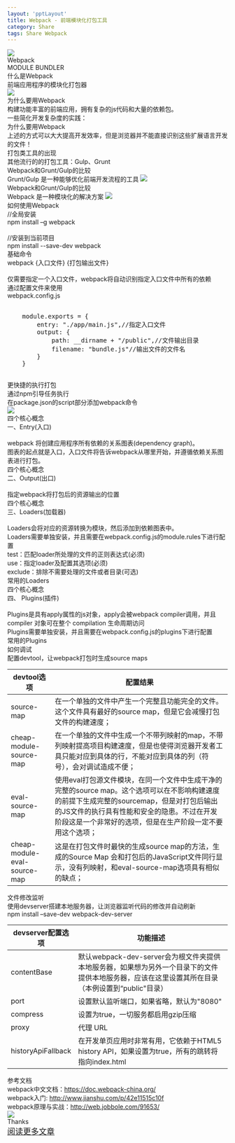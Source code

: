 ```yaml
---
layout: 'pptLayout'
title: Webpack - 前端模块化打包工具
category: Share
tags: Share Webpack
---
```

<head>
<link rel="stylesheet" href="{{ BASE_PATH }}/articles/assets/css/theme/white.css">
</head>
<body>
	<div transition-type="slide" class="reveal">
		<div class="slides">
			<section>
				<div class="logo"><img src="{{ BASE_PATH }}\articles\assets\images\2017-doc\201711\webpack-logo.png"></div>
				<div>Webpack</div>
                <div>MODULE BUNDLER</div>
			</section>
			<section>
				<div class="head">什么是Webpack</div>
				<div class="content">前端应用程序的模块化打包器</div>
			</section>
			<section data-background="#2b3a42">
				<div><img src="{{ BASE_PATH }}\articles\assets\images\2017-doc\201711\processor.png"></div>
			</section>
			<section>
                <div class="head">为什么要用Webpack</div>
                <div class="content">
                    <div>构建功能丰富的前端应用，拥有复杂的js代码和大量的依赖包。</div>
                    <div>一些简化开发复杂度的实践：</div>
                </div>
                <div class="sub-content" data-markdown data-template>
                <script type="text/template">
                    - 模块化 – 将复杂的程序细化成众多小文件
                    - js扩展语言 – TypeScript 
                    - css预处理器 – less scss等
                    - ...
                </script>
				</div>
			</section>
			<section>
				<div class="head">为什么要用Webpack</div>
                <div class="content">
                    <div>上述的方式可以大大提高开发效率，但是浏览器并不能直接识别这些扩展语言开发的文件！</div>
                    <div>打包类工具的出现</div>
                    <div>其他流行的的打包工具：Gulp、Grunt</div>
                </div>
			</section>
            <section>
                <div class="head">Webpack和Grunt/Gulp的比较</div>
                <div class="content">
                    Grunt/Gulp 是一种能够优化前端开发流程的工具
                    <img src="{{ BASE_PATH }}\articles\assets\images\2017-doc\201711\1.png" />
				</div>
			</section>
            <section>
                <div class="head">Webpack和Grunt/Gulp的比较</div>
                <div class="content">
                    Webpack 是一种模块化的解决方案
                    <img src="{{ BASE_PATH }}\articles\assets\images\2017-doc\201711\2.png" />
				</div>
			</section>
            <section>
                <div class="head">如何使用Webpack</div>
                <div class="content">
                    <div>//全局安装</div>
                    <div>npm install –g webpack</div>
                    <br>
                    <div>//安装到当前项目</div>
                    <div>npm install --save-dev webpack</div>
				</div>
			</section>
            <section>
                <div class="head">基础命令</div>
                <div class="content">
                    <div>webpack  {入口文件}  {打包输出文件}</div>
                    <br>
                    <div>仅需要指定一个入口文件，webpack将自动识别指定入口文件中所有的依赖 </div>
				</div>
			</section>
            <section>
                <div class="head">通过配置文件来使用</div>
                <div class="content">
                    <div>webpack.config.js</div>
                    <br>
                    <div>
                        <pre>
    module.exports = {
        entry: "./app/main.js",//指定入口文件
        output: {
            path: __dirname + "/public",//文件输出目录
            filename: "bundle.js"//输出文件的文件名
        }
    }
                        </pre>
                    </div>
				</div>
			</section>
            <section>
                <div class="head">更快捷的执行打包</div>
                <div class="content">
                    <div>通过npm引导任务执行</div>
                    <div>在package.json的script部分添加webpack命令</div>
                    <img src="{{ BASE_PATH }}\articles\assets\images\2017-doc\201711\3.png" />
				</div>
			</section>
            <section>
                <div class="head">四个核心概念</div>
                <div class="content">
                    <div class="font-bold">一、Entry(入口)</div>
                    <br>
                    <div>webpack 将创建应用程序所有依赖的关系图表(dependency graph)。</div>
                    <div>图表的起点就是入口，入口文件将告诉webpack从哪里开始，并遵循依赖关系图表进行打包。</div>
				</div>
			</section>
            <section>
                <div class="head">四个核心概念</div>
                <div class="content">
                    <div class="font-bold">二、Output(出口)</div>
                    <br>
                    <div>指定webpack将打包后的资源输出的位置</div>
				</div>
			</section>
            <section>
                <div class="head">四个核心概念</div>
                <div class="content">
                    <div class="font-bold">三、Loaders(加载器)</div>
                    <br>
                    <div>Loaders会将对应的资源转换为模块，然后添加到依赖图表中。</div>
                    <div>Loaders需要单独安装，并且需要在webpack.config.js的module.rules下进行配置</div>
                    <div>test：匹配loader所处理的文件的正则表达式(必须)</div>
                    <div>use：指定loader及配置其选项(必须)</div>
                    <div>exclude：排除不需要处理的文件或者目录(可选)</div>
				</div>
			</section>
            <section>
                <div class="head">常用的Loaders</div>
                <div class="sub-content" data-markdown data-template>
                <script type="text/template">
                    - 处理样式，转成css，如：less-loader, sass-loader
                    - 图片处理，如: url-loader, file-loader。两个都必须用上。否则超过大小限制的图片无法生成到目标文件夹中 
                    - 处理js，将es6或更高级的代码转成es5的代码。如： babel-loader，babel-preset-es2015，babel-preset-react
                    - 将js模块暴露到全局，如果expose-loader
                </script>
                </div>
			</section>
            <section>
                <div class="head">四个核心概念</div>
                <div class="content">
                    <div class="font-bold">四、 Plugins(插件)</div>
                    <br>
                    <div>Plugins是具有apply属性的js对象，apply会被webpack compiler调用，并且 compiler 对象可在整个 compilation 生命周期访问</div>
                    <div>Plugins需要单独安装，并且需要在webpack.config.js的plugins下进行配置</div>
				</div>
			</section>
            <section>
                <div class="head">常用的Plugins</div>
                <div class="sub-content" data-markdown data-template>
                <script type="text/template">
                    - 代码热替换, HotModuleReplacementPlugin
                    - 生成html文件，HtmlWebpackPlugin 
                    - 将css成生文件，而非内联，ExtractTextPlugin
                    - 报错但不退出webpack进程，NoErrorsPlugin 
                    - 代码丑化，UglifyJsPlugin，开发过程中不建议打开
                    - 多个 html共用一个js文件(chunk)，可用CommonsChunkPlugin
                    - 清理文件夹，Clean
                    - 调用模块的别名ProvidePlugin，例如想在js中用$，如果通过webpack加载，需要将$ 与jQuery对应起来
                </script>
                </div>
			</section>
            <section>
                <div class="head">如何调试</div>
                <div class="content">
                    <div>配置devtool，让webpack打包时生成source maps</div>
                    <div>
                        <table>
                            <thead>
                                <th width='20%'>devtool选项</th>
                                <th>配置结果</th>
                            </thead>
                            <tbody>
                                <tr>
                                    <td>source-map</td>
                                    <td>在一个单独的文件中产生一个完整且功能完全的文件。这个文件具有最好的source map，但是它会减慢打包文件的构建速度；</td>
                                </tr>
                                <tr>
                                    <td>cheap-module-source-map</td>
                                    <td>在一个单独的文件中生成一个不带列映射的map，不带列映射提高项目构建速度，但是也使得浏览器开发者工具只能对应到具体的行，不能对应到具体的列（符号），会对调试造成不便；</td>
                                </tr>
                                <tr>
                                    <td>eval-source-map</td>
                                    <td>使用eval打包源文件模块，在同一个文件中生成干净的完整的source map。这个选项可以在不影响构建速度的前提下生成完整的sourcemap，但是对打包后输出的JS文件的执行具有性能和安全的隐患。不过在开发阶段这是一个非常好的选项，但是在生产阶段一定不要用这个选项；</td>
                                </tr>
                                <tr>
                                    <td>cheap-module-eval-source-map</td>
                                    <td>这是在打包文件时最快的生成source map的方法，生成的Source Map 会和打包后的JavaScript文件同行显示，没有列映射，和eval-source-map选项具有相似的缺点；</td>
                                </tr>
                            </tbody>  
                        </table>
                    </div>
				</div>
			</section>
            <section>
                <div class="head">文件修改监听</div>
                <div class="content">
                    <div>使用devserver搭建本地服务器，让浏览器监听代码的修改并自动刷新</div>
                    <div>npm install –save-dev webpack-dev-server</div>
                    <div>
                        <table>
                            <thead>
                                <th width='20%'>devserver配置选项</th>
                                <th>功能描述</th>
                            </thead>
                            <tbody>
                                <tr>
                                    <td>contentBase</td>
                                    <td>默认webpack-dev-server会为根文件夹提供本地服务器，如果想为另外一个目录下的文件提供本地服务器，应该在这里设置其所在目录（本例设置到“public"目录）</td>
                                </tr>
                                <tr>
                                    <td>port</td>
                                    <td>设置默认监听端口，如果省略，默认为"8080"</td>
                                </tr>
                                <tr>
                                    <td>compress</td>
                                    <td>设置为true，一切服务都启用gzip压缩</td>
                                </tr>
                                <tr>
                                    <td>proxy</td>
                                    <td>代理 URL</td>
                                </tr>
                                <tr>
                                    <td>historyApiFallback</td>
                                    <td>在开发单页应用时非常有用，它依赖于HTML5 history API，如果设置为true，所有的跳转将指向index.html</td>
                                </tr>
                            </tbody>  
                        </table>
                    </div>
				</div>
			</section>
            <section>
                <div class="head">参考文档</div>
                <div class="content">
                    <div>webpack中文文档：<a href="https://doc.webpack-china.org/" target="_blank">https://doc.webpack-china.org/</a></div>
                    <div>webpack入门: <a href="http://www.jianshu.com/p/42e11515c10f" target="_blank">http://www.jianshu.com/p/42e11515c10f</a></div>
                    <div>webpack原理与实战：<a href="http://web.jobbole.com/91653/" target="_blank">http://web.jobbole.com/91653/</a></div>
				</div>
			</section>
            <section>
				<div class="logo"><img src="{{ BASE_PATH }}\articles\assets\images\2017-doc\201711\webpack-logo.png"></div>
				<div>Thanks</div>
                <div style="font-size:18px;"><a href="{{ BASE_PATH }}\articles\">阅读更多文章</a></div>
			</section>
		</div>
	</div>
</body>

